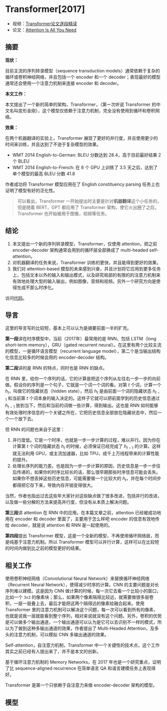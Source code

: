 # Transformer[2017]

- 视频：[Transformer论文逐段精读](https://www.bilibili.com/video/BV1pu411o7BE)
- 论文：[Attention Is All You Need](https://arxiv.org/pdf/1706.03762.pdf)

## 摘要
 
**现状：** 

目前主流的序列转录模型（sequence transduction models）通常依赖于复杂的循环或卷积神经网络，并且包括一个 encoder 和一个 decoder；表现最好的模型通常还会使用一个注意力机制来连接 encoder 和 decoder。

**本文工作：** 

本文提出了一个新的简单的架构，Transformer，（第一次听说 Transformer 的中文名叫变形金刚），这个模型仅依赖于注意力机制，完全没有使用到循环和卷积网络。

**效果：** 

在两个机器翻译的实验上，Transformer 展现了更好的并行度，并且使用更少的时间来训练，并且达到了不逊于复杂模型的效果。
- WMT 2014 English-to-German: BLEU 分数达到 28.4，高于目前最好结果 2 个 BLEU
- WMT 2014 English-to-French: 在 8 个 GPU 上训练了 3.5 天之后，达到了单个模型的最高 BLEU 分数 41.8

作者成功将 Transformer 模型应用在了 English constituency parsing 任务上也证明了模型有好的泛化性。

> 可以看出，Transformer 一开始提出时主要是针对**机器翻译**这个小任务的，但是随着 BERT、GPT 都应用了 Transformer 架构，使它火出圈了之后，Transformer 也开始被用于图像，视频等任务。

## 结论

1. 本文提出一个新的序列转录模型，Transformer，仅使用 attention，把之前 encoder-decoder 架构通常会用到的循环层全部换成了 multi-headed self-attention。
2. 对机器翻译的任务来说，Transformer 训练的更快，并且能得到更好的效果。
3. 我们对 attention-based 模型的未来感到兴奋，并且计划将它应用到更多任务上，包括文本以外的输入和输出模式，以及研究局部的有限的的注意力机制来有效地处理大型的输入输出，例如图像，音频和视频。另外一个研究方向是使得生成不那么时序化。

访问[代码](https://github.com/tensorflow/tensor2tensor)。

## 导言

这里的导言写的比较短，基本上可以认为是摘要前面一半的扩充。

**第一段**讲在时序模型中，当前（2017年）最常用的是 RNN，包括 LSTM（long short-term memory），GRU（gated recurrent neural）。在这里有两个比较主流的模型，一是循环语言模型（recurrent language model），第二个是当输出结构化信息比较多的时候会用的 encoder-decoder 结构。

**第二段**讲的是 RNN 的特点，同时也是 RNN 的缺点。

在 RNN 里，给你一个序列的话，它的计算是把这个序列从左往右一步一步的向前做。假设你的序列是一个句子，它就是一个词一个词的看。对第 $t$ 个词，计算一个 $h_t$，叫做它的隐藏状态（hidden state），然后 $h_t$ 是由前面一个词的隐藏状态 $h_{t-1}$ 和当前第 $t$ 个词本身的输入决定的。这样子它就可以把前面学到的历史信息通过 $h_{t-1}$ 放到当下，然后和当前的词做一些计算，得到输出。这也是 RNN 如何能够有效处理时序信息的一个关键之所在，它把历史信息全部放在隐藏状态中，然后一个一个放下去。

但 RNN 的问题也来自于这里：
1. 并行度低。它是一个时序，也就是一步一步计算的过程，难以并行。因为你在计算第 $t$ 个词的隐藏状态 $h_{t}$ 的时候，必须保证已经完成了 $h_{t-1}$ 的计算。这样就无法利用 GPU，或主流加速器，比如 TPU，成千上万线程带来的计算性能的提升。
2. 处理长序列的能力差。也是因为一步一步计算的原因，历史信息是一步一步往后传递的，如果你的时序比较长的话，那么很早期那些时序信息可能会丢失。如果你不想丢掉这些历史信息，可能需要做一个比较大的 $h_t$，并在每个时间步都得把它存下来，导致内存开销变得很大。

当然，作者也指出过去这些年大家针对这些缺点做了很多改进，包括并行的改进，以及做一些分解的方法来提高并行度，但没有从本质上解决问题。

**第三段**讲 attention 在 RNN 中的应用。在本篇文章之前，attention 已经被成功地用在 encoder 和 decoder 里面了，主要用于怎么样吧 encoder 的信息有效地传给 decoder，就是说 attention 和 RNN 是一起使用的。

**第四段**提出 Transformer 模型，这是一个全新的模型，不再使用循环网络层，而是纯基于注意力机制。所以 Transformer 模型可以并行计算，这样可以在比较短的时间内做到比之前的模型更好的结果。

## 相关工作
使用卷积神经网络（Convolutional Neural Network）来替换循环神经网络（Recurrent Neural Network），使得减少时序的计算。CNN 的主要问题是对长序列难以建模。这是因为 CNN 做计算的时候，每一次它去看一个比较小的窗口，比如一个 `3x3` 的像素块；那么，如果两个像素隔得比较远，就需要做很多层卷积，一层一层叠上去，最后才能把这两个隔得远的像素给融合起来。使用 Transformer 里的注意力机制可以解决这个问题，每一次可以看到所有的像素，也就是说我一层就能看到整个序列，相对来说就没有这个问题。另外，卷积的优势是可以做多个输出通道，一个输出通道可以认为是它可以去识别不一样的模式，所以为了做到这种多输出通道的效果，作者提出了 Multi-Headed Attention，及多头的注意力机制，可以模拟 CNN 多输出通道的效果。

Self-attention，自注意力机制，Transformer 中一个关键性的技术点，这个工作其实之前已经有人提出来了，并不是本文的创新。

基于循环注意力机制的 Memory Networks，在 2017 年也是一个研究重点，证明了比 sequence-aligned recurrence 在简单语言 QA 和语言建模任务上表现得好。

Transformer 是第一个只依赖于自注意力来做 encoder-decoder 架构的模型。

## 模型
